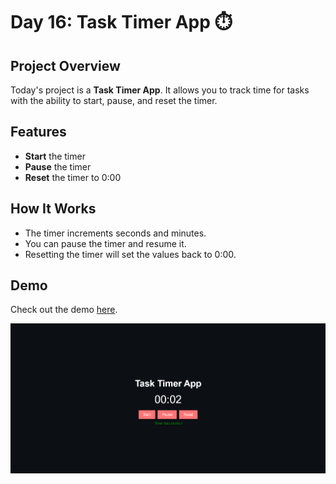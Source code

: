 # Day 16: Task Timer App ⏱️

## Project Overview
Today's project is a **Task Timer App**. It allows you to track time for tasks with the ability to start, pause, and reset the timer.

## Features
- **Start** the timer
- **Pause** the timer
- **Reset** the timer to 0:00

## How It Works
- The timer increments seconds and minutes.
- You can pause the timer and resume it.
- Resetting the timer will set the values back to 0:00.

## Demo
Check out the demo [here](https://30dayjs-vaibhavkatariya.vercel.app/Day-16).

![Demo](screenshot.png)
